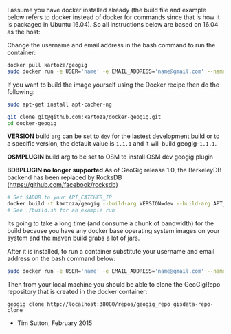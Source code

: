 I assume you have docker installed already (the build file and example below
refers to docker instead of docker for commands since that is how it is
packaged in Ubuntu 16.04). So all instructions below are based on 16.04 as the
host:

Change the username and email address in the bash command to run the container:

```bash
docker pull kartoza/geogig
sudo docker run -e USER='name' -e EMAIL_ADDRESS='name@gmail.com' --name="geogig" -p 38080:8182  -d  kartoza/geogig
```


If you want to build the image yourself using the Docker recipe then do the following:


```bash
sudo apt-get install apt-cacher-ng
```

```bash
git clone git@github.com:kartoza/docker-geogig.git
cd docker-geogig
```
**VERSION** build arg can be set to `dev` for the lastest
development build or to a specific version, the default
value is `1.1.1` and it will build geogig-`1.1.1`.

**OSMPLUGIN** build arg to be set to OSM to install OSM dev geogig plugin

**BDBPLUGIN no longer supported** As of GeoGig release 1.0, the BerkeleyDB backend has been replaced by RocksDB
(https://github.com/facebook/rocksdb)

```bash
# Set $ADDR to your APT_CATCHER_IP
docker build -t kartoza/geogig --build-arg VERSION=dev --build-arg APT_CATCHER_IP=$ADDR .
# See ./build.sh for an example run
```


Its going to take a long time (and consume a chunk of bandwidth) for the build
because you have any docker base operating system images on your system and the
maven build grabs a lot of jars.

After it is installed, to run a container substitute your username and email address on the bash command below:

```bash
sudo docker run -e USER='name' -e EMAIL_ADDRESS='name@gmail.com' --name="geogig" -p 38080:8182  -d  kartoza/geogig
```
Then from your local machine you should be able to clone the GeoGigRepo
repository that is created in the docker container:

```
geogig clone http://localhost:38080/repos/geogig_repo gisdata-repo-clone
```


- Tim Sutton, February 2015
